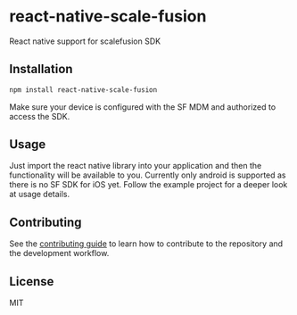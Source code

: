 # react-native-scale-fusion

React native support for scalefusion SDK

## Installation

```sh
npm install react-native-scale-fusion
```

Make sure your device is configured with the SF MDM and authorized to access the SDK.

## Usage

Just import the react native library into your application and then the functionality will be available to you. Currently only android is supported as there is no SF SDK for iOS yet. Follow the example project for a deeper look at usage details.

## Contributing

See the [contributing guide](CONTRIBUTING.md) to learn how to contribute to the repository and the development workflow.

## License

MIT
